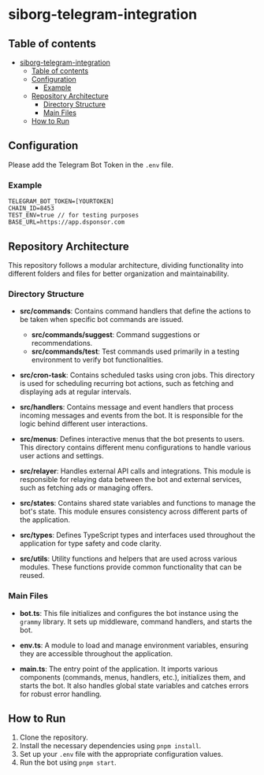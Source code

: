 # siborg-telegram-integration

## Table of contents

<!-- TOC -->

- [siborg-telegram-integration](#siborg-telegram-integration)
  - [Table of contents](#table-of-contents)
  - [Configuration](#configuration)
    - [Example](#example)
  - [Repository Architecture](#repository-architecture)
    - [Directory Structure](#directory-structure)
    - [Main Files](#main-files)
  - [How to Run](#how-to-run)

## Configuration

Please add the Telegram Bot Token in the `.env` file.

### Example

```env
TELEGRAM_BOT_TOKEN=[YOURTOKEN]
CHAIN_ID=8453
TEST_ENV=true // for testing purposes
BASE_URL=https://app.dsponsor.com
```

## Repository Architecture

This repository follows a modular architecture, dividing functionality into different folders and files for better organization and maintainability.

### Directory Structure

- **src/commands**: Contains command handlers that define the actions to be taken when specific bot commands are issued.

  - **src/commands/suggest**: Command suggestions or recommendations.
  - **src/commands/test**: Test commands used primarily in a testing environment to verify bot functionalities.

- **src/cron-task**: Contains scheduled tasks using cron jobs. This directory is used for scheduling recurring bot actions, such as fetching and displaying ads at regular intervals.

- **src/handlers**: Contains message and event handlers that process incoming messages and events from the bot. It is responsible for the logic behind different user interactions.

- **src/menus**: Defines interactive menus that the bot presents to users. This directory contains different menu configurations to handle various user actions and settings.

- **src/relayer**: Handles external API calls and integrations. This module is responsible for relaying data between the bot and external services, such as fetching ads or managing offers.

- **src/states**: Contains shared state variables and functions to manage the bot's state. This module ensures consistency across different parts of the application.

- **src/types**: Defines TypeScript types and interfaces used throughout the application for type safety and code clarity.

- **src/utils**: Utility functions and helpers that are used across various modules. These functions provide common functionality that can be reused.

### Main Files

- **bot.ts**: This file initializes and configures the bot instance using the `grammy` library. It sets up middleware, command handlers, and starts the bot.

- **env.ts**: A module to load and manage environment variables, ensuring they are accessible throughout the application.

- **main.ts**: The entry point of the application. It imports various components (commands, menus, handlers, etc.), initializes them, and starts the bot. It also handles global state variables and catches errors for robust error handling.

## How to Run

1. Clone the repository.
2. Install the necessary dependencies using `pnpm install`.
3. Set up your `.env` file with the appropriate configuration values.
4. Run the bot using `pnpm start`.

